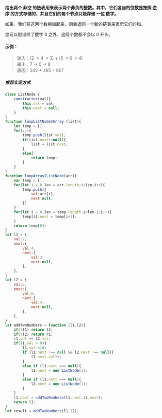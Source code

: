 **给出两个 非空 的链表用来表示两个非负的整数。其中，它们各自的位数是按照 逆序 的方式存储的，并且它们的每个节点只能存储 一位 数字。**

如果，我们将这两个数相加起来，则会返回一个新的链表来表示它们的和。

您可以假设除了数字 0 之外，这两个数都不会以 0 开头。

#### 示例：

>输入：(2 -> 4 -> 3) + (5 -> 6 -> 4)  
>输出：7 -> 0 -> 8  
>原因：342 + 465 = 807  

##### 推荐实现方式
```javascript
class ListNode {
    constructor(val){
        this.val = val;
        this.next = null;
    }
}
function loopListNode2Array (list){
    let temp = []
    for(;;){
        temp.push(list.val);
        if(list.next!=null){
            list = list.next;
        }
        else{
            return temp;
        }
    }
}
function loopArray2ListNode(arr){
    var temp = [];
    for(let i = 0,len = arr.length;i<len;i++){
        temp.push({
            val:arr[i],
            next:null,
        })
    }
    for(let i = 0,len = temp.length;i<len-1;i++){
        temp[i].next = temp[i+1];
    }
    return temp[0];
}
let l1 = {
    val:2,
    next:{
        val:4,
        next:{
            val:3,
            next:null,
        },
    },
}
let l2 = {
    val:5,
    next:{
        val:6,
        next:{
            val:4,
            next:null,
        },
    },
}
let addTwoNumbers = function (l1,l2){
    if(!l1) return l2;
    if(!l2) return r1;
    l1.val += l2.val;
    if(l1.val > 9){
        l1.val-=10;
        if (l1.next !== null && l2.next !== null){
            l1.next.val++;
        }
        else if (l1.next === null){
            l1.next = new ListNode(1);
        }
        else if (l2.next === null){
            l2.next = new ListNode(1);
        }
    }
    l1.next = addTwoNumbers(l1.next,l2.next);
    return l1;
}
let result = addTwoNumbers(l1,l2);
```